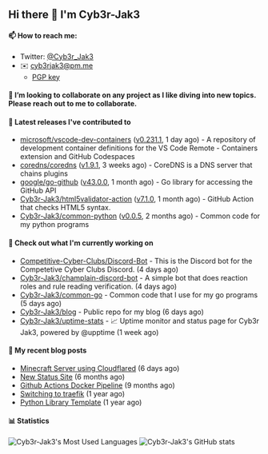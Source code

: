 ## Hi there 👋 I'm Cyb3r-Jak3

#### 📫 How to reach me:
  - Twitter: [@Cyb3r_Jak3](https://twitter.com/Cyb3r_Jak3)
  - ✉️ cyb3rjak3@pm.me
    - [PGP key](https://gist.githubusercontent.com/Cyb3r-Jak3/d1068b61b50239b171faf018a0269f67/raw/b876db002e6b0630795382c0b9134771ffa5fe3a/cyb3rjak3@pm.me.asc)


#### 👯 I’m looking to collaborate on any project as I like diving into new topics. Please reach out to me to collaborate.


#### 🔭 Latest releases I've contributed to

- [microsoft/vscode-dev-containers](https://github.com/microsoft/vscode-dev-containers) ([v0.231.1](https://github.com/microsoft/vscode-dev-containers/releases/tag/v0.231.1), 1 day ago) - A repository of development container definitions for the VS Code Remote - Containers extension and GitHub Codespaces
- [coredns/coredns](https://github.com/coredns/coredns) ([v1.9.1](https://github.com/coredns/coredns/releases/tag/v1.9.1), 3 weeks ago) - CoreDNS is a DNS server that chains plugins
- [google/go-github](https://github.com/google/go-github) ([v43.0.0](https://github.com/google/go-github/releases/tag/v43.0.0), 1 month ago) - Go library for accessing the GitHub API
- [Cyb3r-Jak3/html5validator-action](https://github.com/Cyb3r-Jak3/html5validator-action) ([v7.1.0](https://github.com/Cyb3r-Jak3/html5validator-action/releases/tag/v7.1.0), 1 month ago) - GitHub Action that checks HTML5 syntax.
- [Cyb3r-Jak3/common-python](https://github.com/Cyb3r-Jak3/common-python) ([v0.0.5](https://github.com/Cyb3r-Jak3/common-python/releases/tag/v0.0.5), 2 months ago) - Common code for my python programs

#### 👷 Check out what I'm currently working on

- [Competitive-Cyber-Clubs/Discord-Bot](https://github.com/Competitive-Cyber-Clubs/Discord-Bot) - This is the Discord bot for the Competetive Cyber Clubs Discord. (4 days ago)
- [Cyb3r-Jak3/champlain-discord-bot](https://github.com/Cyb3r-Jak3/champlain-discord-bot) - A simple bot that does reaction roles and rule reading verification.  (4 days ago)
- [Cyb3r-Jak3/common-go](https://github.com/Cyb3r-Jak3/common-go) - Common code that I use for my go programs (5 days ago)
- [Cyb3r-Jak3/blog](https://github.com/Cyb3r-Jak3/blog) - Public repo for my blog (6 days ago)
- [Cyb3r-Jak3/uptime-stats](https://github.com/Cyb3r-Jak3/uptime-stats) - 📈 Uptime monitor and status page for Cyb3r Jak3, powered by @upptime (1 week ago)

#### 📜 My recent blog posts

- [Minecraft Server using Cloudflared](https://blog.cyberjake.xyz/Cloudflared-Minecraft/) (6 days ago)
- [New Status Site](https://blog.cyberjake.xyz/New-Status-Site/) (6 months ago)
- [Github Actions Docker Pipeline](https://blog.cyberjake.xyz/Github-Action-Docker/) (9 months ago)
- [Switching to traefik](https://blog.cyberjake.xyz/Traefik/) (1 year ago)
- [Python Library Template](https://blog.cyberjake.xyz/Python-Template/) (1 year ago)


#### 📊 Statistics
![Cyb3r-Jak3's Most Used Languages](https://github-readme-stats.vercel.app/api/top-langs/?username=Cyb3r-Jak3&theme=cobalt&hide=css,html,scss)
![Cyb3r-Jak3's GitHub stats](https://github-readme-stats.vercel.app/api?username=Cyb3r-Jak3&count_private=true&show_icons=true&theme=cobalt&line_height=40)
